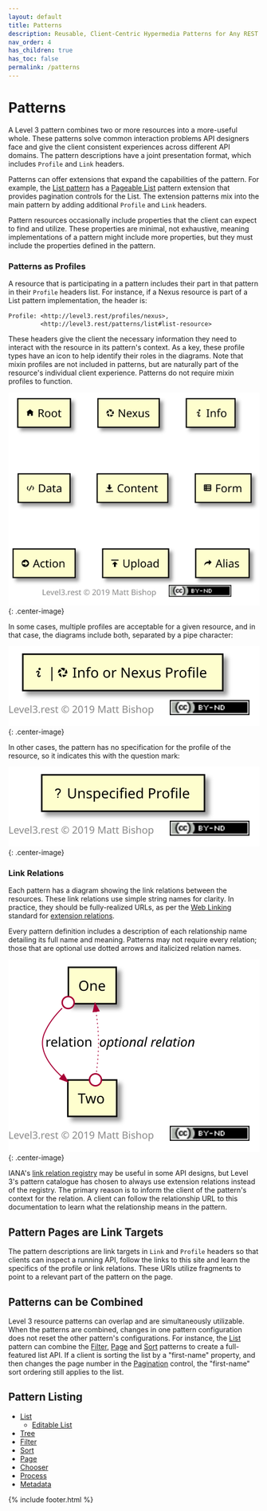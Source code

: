 ```yaml
---
layout: default
title: Patterns
description: Reusable, Client-Centric Hypermedia Patterns for Any REST API
nav_order: 4
has_children: true
has_toc: false
permalink: /patterns
---
```

# Patterns

A Level 3 pattern combines two or more resources into a more-useful whole. These patterns solve common interaction problems API designers face and give the client consistent experiences across different API domains. The pattern descriptions have a joint presentation format, which includes `Profile` and `Link` headers.

Patterns can offer extensions that expand the capabilities of the pattern. For example, the [List pattern](list.md) has a [Pageable List](pageable.md) pattern extension that provides pagination controls for the List. The extension patterns mix into the main pattern by adding additional `Profile` and `Link` headers.

Pattern resources occasionally include properties that the client can expect to find and utilize. These properties are minimal, not exhaustive, meaning implementations of a pattern might include more properties, but they must include the properties defined in the pattern.

### Patterns as Profiles

A resource that is participating in a pattern includes their part in that pattern in their `Profile` headers list. For instance, if a Nexus resource is part of a List pattern implementation, the header is:

```http
Profile: <http://level3.rest/profiles/nexus>,
         <http://level3.rest/patterns/list#list-resource>
```

These headers give the client the necessary information they need to interact with the resource in its pattern's context. As a key, these profile types have an icon to help identify their roles in the diagrams. Note that mixin profiles are not included in patterns, but are naturally part of the resource's individual client experience. Patterns do not require mixin profiles to function.

![](profiles-list.svg){: .center-image}

In some cases, multiple profiles are acceptable for a given resource, and in that case, the diagrams include both, separated by a pipe character:

![](multiple-profiles.svg){: .center-image}

In other cases, the pattern has no specification for the profile of the resource, so it indicates this with the question mark:

![](unspecified-profile.svg){: .center-image}

### Link Relations

Each pattern has a diagram showing the link relations between the resources. These link relations use simple string names for clarity. In practice, they should be fully-realized URLs, as per the [Web Linking](https://tools.ietf.org/html/rfc8288) standard for [extension relations](https://tools.ietf.org/html/rfc8288#section-2.1.2). 

Every pattern definition includes a description of each relationship name detailing its full name and meaning. Patterns may not require every relation; those that are optional use dotted arrows and italicized relation names.

![](relations.svg){: .center-image}

IANA's [link relation registry](https://www.iana.org/assignments/link-relations/link-relations.xhtml) may be useful in some API designs, but Level 3's pattern catalogue has chosen to always use extension relations instead of the registry. The primary reason is to inform the client of the pattern's context for the relation. A client can follow the relationship URL to this documentation to learn what the relationship means in the pattern.

## Pattern Pages are Link Targets

The pattern descriptions are link targets in `Link` and `Profile` headers so that clients can inspect a running API, follow the links to this site and learn the specifics of the profile or link relations. These URIs utilize fragments to point to a relevant part of the pattern on the page.

## Patterns can be Combined

Level 3 resource patterns can overlap and are simultaneously utilizable. When the patterns are combined, changes in one pattern configuration does not reset the other pattern's configurations. For instance, the [List](list.md) pattern can combine the [Filter](filter.md), [Page](page.md) and [Sort](sort.md) patterns to create a full-featured list API. If a client is sorting the list by a "first-name" property, and then changes the page number in the [Pagination](page.md#pagination-resource) control, the "first-name" sort ordering still applies to the list.

## Pattern Listing

- [List](list.md)
  - [Editable List](list/editable.md)
- [Tree](tree.md)
- [Filter](filter.md)
- [Sort](sort.md)
- [Page](page.md)
- [Chooser](chooser.md)
- [Process](process.md)
- [Metadata](metadata.md)

{% include footer.html %}